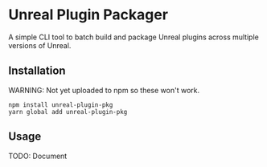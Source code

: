# Unreal Plugin Packager

A simple CLI tool to batch build and package Unreal plugins across multiple versions of Unreal.

## Installation

WARNING: Not yet uploaded to npm so these won't work.

```
npm install unreal-plugin-pkg
yarn global add unreal-plugin-pkg
```

## Usage

TODO: Document
